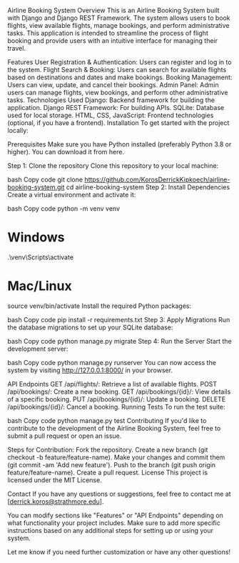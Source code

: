 Airline Booking System
Overview
This is an Airline Booking System built with Django and Django REST Framework. The system allows users to book flights, view available flights, manage bookings, and perform administrative tasks. This application is intended to streamline the process of flight booking and provide users with an intuitive interface for managing their travel.

Features
User Registration & Authentication: Users can register and log in to the system.
Flight Search & Booking: Users can search for available flights based on destinations and dates and make bookings.
Booking Management: Users can view, update, and cancel their bookings.
Admin Panel: Admin users can manage flights, view bookings, and perform other administrative tasks.
Technologies Used
Django: Backend framework for building the application.
Django REST Framework: For building APIs.
SQLite: Database used for local storage.
HTML, CSS, JavaScript: Frontend technologies (optional, if you have a frontend).
Installation
To get started with the project locally:

Prerequisites
Make sure you have Python installed (preferably Python 3.8 or higher). You can download it from here.

Step 1: Clone the repository
Clone this repository to your local machine:

bash
Copy code
git clone https://github.com/KorosDerrickKipkoech/airline-booking-system.git
cd airline-booking-system
Step 2: Install Dependencies
Create a virtual environment and activate it:

bash
Copy code
python -m venv venv
# Windows
.\venv\Scripts\activate
# Mac/Linux
source venv/bin/activate
Install the required Python packages:

bash
Copy code
pip install -r requirements.txt
Step 3: Apply Migrations
Run the database migrations to set up your SQLite database:

bash
Copy code
python manage.py migrate
Step 4: Run the Server
Start the development server:

bash
Copy code
python manage.py runserver
You can now access the system by visiting http://127.0.0.1:8000/ in your browser.

API Endpoints
GET /api/flights/: Retrieve a list of available flights.
POST /api/bookings/: Create a new booking.
GET /api/bookings/{id}/: View details of a specific booking.
PUT /api/bookings/{id}/: Update a booking.
DELETE /api/bookings/{id}/: Cancel a booking.
Running Tests
To run the test suite:

bash
Copy code
python manage.py test
Contributing
If you'd like to contribute to the development of the Airline Booking System, feel free to submit a pull request or open an issue.

Steps for Contribution:
Fork the repository.
Create a new branch (git checkout -b feature/feature-name).
Make your changes and commit them (git commit -am 'Add new feature').
Push to the branch (git push origin feature/feature-name).
Create a pull request.
License
This project is licensed under the MIT License.

Contact
If you have any questions or suggestions, feel free to contact me at [derrick.koros@strathmore.edu].

You can modify sections like "Features" or "API Endpoints" depending on what functionality your project includes. Make sure to add more specific instructions based on any additional steps for setting up or using your system.

Let me know if you need further customization or have any other questions!
